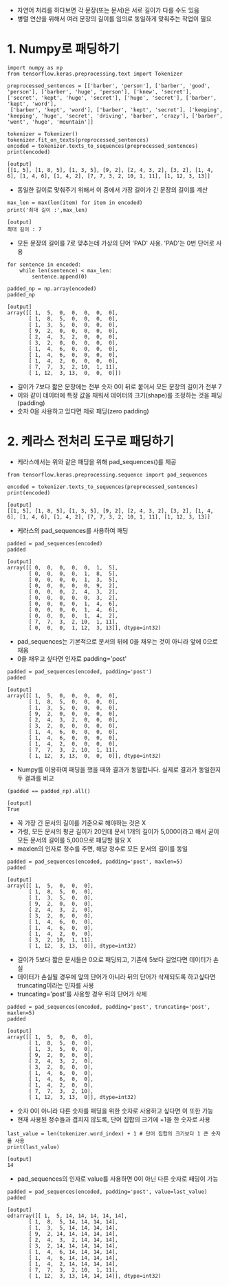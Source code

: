 - 자연어 처리를 하다보면 각 문장(또는 문서)은 서로 길이가 다를 수도 있음
- 병렬 연산을 위해서 여러 문장의 길이를 임의로 동일하게 맞춰주는 작업이 필요
# 1. Numpy로 패딩하기
```
import numpy as np
from tensorflow.keras.preprocessing.text import Tokenizer

preprocessed_sentences = [['barber', 'person'], ['barber', 'good', 'person'], ['barber', 'huge', 'person'], ['knew', 'secret'], ['secret', 'kept', 'huge', 'secret'], ['huge', 'secret'], ['barber', 'kept', 'word'],
 ['barber', 'kept', 'word'], ['barber', 'kept', 'secret'], ['keeping', 'keeping', 'huge', 'secret', 'driving', 'barber', 'crazy'], ['barber', 'went', 'huge', 'mountain']]
 
tokenizer = Tokenizer()
tokenizer.fit_on_texts(preprocessed_sentences)
encoded = tokenizer.texts_to_sequences(preprocessed_sentences)
print(encoded)

[output]
[[1, 5], [1, 8, 5], [1, 3, 5], [9, 2], [2, 4, 3, 2], [3, 2], [1, 4, 6], [1, 4, 6], [1, 4, 2], [7, 7, 3, 2, 10, 1, 11], [1, 12, 3, 13]]
```
- 동일한 길이로 맞춰주기 위해서 이 중에서 가장 길이가 긴 문장의 길이를 계산
```
max_len = max(len(item) for item in encoded)
print('최대 길이 :',max_len)

[output]
최대 길이 : 7
```
- 모든 문장의 길이를 7로 맞추는데 가상의 단어 'PAD' 사용. 'PAD'는 0번 단어로 사용
```
for sentence in encoded:
    while len(sentence) < max_len:
        sentence.append(0)

padded_np = np.array(encoded)
padded_np

[output]
array([[ 1,  5,  0,  0,  0,  0,  0],
       [ 1,  8,  5,  0,  0,  0,  0],
       [ 1,  3,  5,  0,  0,  0,  0],
       [ 9,  2,  0,  0,  0,  0,  0],
       [ 2,  4,  3,  2,  0,  0,  0],
       [ 3,  2,  0,  0,  0,  0,  0],
       [ 1,  4,  6,  0,  0,  0,  0],
       [ 1,  4,  6,  0,  0,  0,  0],
       [ 1,  4,  2,  0,  0,  0,  0],
       [ 7,  7,  3,  2, 10,  1, 11],
       [ 1, 12,  3, 13,  0,  0,  0]])
```
- 길이가 7보다 짧은 문장에는 전부 숫자 0이 뒤로 붙어서 모든 문장의 길이가 전부 7
- 이와 같이 데이터에 특정 값을 채워서 데이터의 크기(shape)를 조정하는 것을 패딩(padding)
- 숫자 0을 사용하고 있다면 제로 패딩(zero padding)
# 2. 케라스 전처리 도구로 패딩하기
- 케라스에서는 위와 같은 패딩을 위해 pad_sequences()를 제공
```
from tensorflow.keras.preprocessing.sequence import pad_sequences

encoded = tokenizer.texts_to_sequences(preprocessed_sentences)
print(encoded)

[output]
[[1, 5], [1, 8, 5], [1, 3, 5], [9, 2], [2, 4, 3, 2], [3, 2], [1, 4, 6], [1, 4, 6], [1, 4, 2], [7, 7, 3, 2, 10, 1, 11], [1, 12, 3, 13]]
```
- 케라스의 pad_sequences를 사용하여 패딩
```
padded = pad_sequences(encoded)
padded

[output]
array([[ 0,  0,  0,  0,  0,  1,  5],
       [ 0,  0,  0,  0,  1,  8,  5],
       [ 0,  0,  0,  0,  1,  3,  5],
       [ 0,  0,  0,  0,  0,  9,  2],
       [ 0,  0,  0,  2,  4,  3,  2],
       [ 0,  0,  0,  0,  0,  3,  2],
       [ 0,  0,  0,  0,  1,  4,  6],
       [ 0,  0,  0,  0,  1,  4,  6],
       [ 0,  0,  0,  0,  1,  4,  2],
       [ 7,  7,  3,  2, 10,  1, 11],
       [ 0,  0,  0,  1, 12,  3, 13]], dtype=int32)
```
- pad_sequences는 기본적으로 문서의 뒤에 0을 채우는 것이 아니라 앞에 0으로 채움
- 0을 채우고 싶다면 인자로 padding='post'
```
padded = pad_sequences(encoded, padding='post')
padded

[output]
array([[ 1,  5,  0,  0,  0,  0,  0],
       [ 1,  8,  5,  0,  0,  0,  0],
       [ 1,  3,  5,  0,  0,  0,  0],
       [ 9,  2,  0,  0,  0,  0,  0],
       [ 2,  4,  3,  2,  0,  0,  0],
       [ 3,  2,  0,  0,  0,  0,  0],
       [ 1,  4,  6,  0,  0,  0,  0],
       [ 1,  4,  6,  0,  0,  0,  0],
       [ 1,  4,  2,  0,  0,  0,  0],
       [ 7,  7,  3,  2, 10,  1, 11],
       [ 1, 12,  3, 13,  0,  0,  0]], dtype=int32)
```
- Numpy를 이용하여 패딩을 했을 때와 결과가 동일합니다. 실제로 결과가 동일한지 두 결과를 비교
```
(padded == padded_np).all()

[output]
True
```
- 꼭 가장 긴 문서의 길이를 기준으로 해야하는 것은 X
- 가령, 모든 문서의 평균 길이가 20인데 문서 1개의 길이가 5,000이라고 해서 굳이 모든 문서의 길이를 5,000으로 패딩할 필요 X
- maxlen의 인자로 정수를 주면, 해당 정수로 모든 문서의 길이를 동일
```
padded = pad_sequences(encoded, padding='post', maxlen=5)
padded

[output]
array([[ 1,  5,  0,  0,  0],
       [ 1,  8,  5,  0,  0],
       [ 1,  3,  5,  0,  0],
       [ 9,  2,  0,  0,  0],
       [ 2,  4,  3,  2,  0],
       [ 3,  2,  0,  0,  0],
       [ 1,  4,  6,  0,  0],
       [ 1,  4,  6,  0,  0],
       [ 1,  4,  2,  0,  0],
       [ 3,  2, 10,  1, 11],
       [ 1, 12,  3, 13,  0]], dtype=int32)
```
- 길이가 5보다 짧은 문서들은 0으로 패딩되고, 기존에 5보다 길었다면 데이터가 손실
- 데이터가 손실될 경우에 앞의 단어가 아니라 뒤의 단어가 삭제되도록 하고싶다면 truncating이라는 인자를 사용
- truncating='post'를 사용할 경우 뒤의 단어가 삭제
```
padded = pad_sequences(encoded, padding='post', truncating='post', maxlen=5)
padded

[output]
array([[ 1,  5,  0,  0,  0],
       [ 1,  8,  5,  0,  0],
       [ 1,  3,  5,  0,  0],
       [ 9,  2,  0,  0,  0],
       [ 2,  4,  3,  2,  0],
       [ 3,  2,  0,  0,  0],
       [ 1,  4,  6,  0,  0],
       [ 1,  4,  6,  0,  0],
       [ 1,  4,  2,  0,  0],
       [ 7,  7,  3,  2, 10],
       [ 1, 12,  3, 13,  0]], dtype=int32)
```
- 숫자 0이 아니라 다른 숫자를 패딩을 위한 숫자로 사용하고 싶다면 이 또한 가능
- 현재 사용된 정수들과 겹치지 않도록, 단어 집합의 크기에 +1을 한 숫자로 사용
```
last_value = len(tokenizer.word_index) + 1 # 단어 집합의 크기보다 1 큰 숫자를 사용
print(last_value)

[output]
14
```
- pad_sequences의 인자로 value를 사용하면 0이 아닌 다른 숫자로 패딩이 가능
```
padded = pad_sequences(encoded, padding='post', value=last_value)
padded

[output]
ed!array([[ 1,  5, 14, 14, 14, 14, 14],
       [ 1,  8,  5, 14, 14, 14, 14],
       [ 1,  3,  5, 14, 14, 14, 14],
       [ 9,  2, 14, 14, 14, 14, 14],
       [ 2,  4,  3,  2, 14, 14, 14],
       [ 3,  2, 14, 14, 14, 14, 14],
       [ 1,  4,  6, 14, 14, 14, 14],
       [ 1,  4,  6, 14, 14, 14, 14],
       [ 1,  4,  2, 14, 14, 14, 14],
       [ 7,  7,  3,  2, 10,  1, 11],
       [ 1, 12,  3, 13, 14, 14, 14]], dtype=int32)
```

